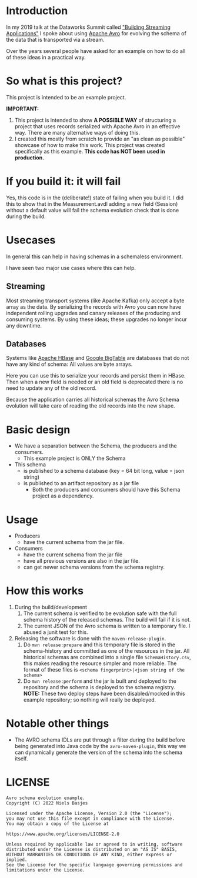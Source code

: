 # Introduction
In my 2019 talk at the Dataworks Summit called ["Building Streaming Applications"](https://youtu.be/QOdhaEHbSZM) I spoke about using [Apache Avro](https://avro.apache.org/) for evolving the schema of the data that is transported via a stream.

Over the years several people have asked for an example on how to do all of these ideas in a practical way.

# So what is this project?
This project is intended to be an example project.

**IMPORTANT:**
1. This project is intended to show **A POSSIBLE WAY** of structuring a project that uses records serialized with Apache Avro in an effective way. There are many alternative ways of doing this.
2. I created this mostly from scratch to provide an "as clean as possible" showcase of how to make this work. This project was created specifically as this example. **This code has NOT been used in production.**

# If you build it: it will fail
Yes, this code is in the (deliberate!) state of failing when you build it.
I did this to show that in the Measurement.avdl adding a new field (Session) without a default value will fail the schema evolution check that is done during the build.

# Usecases
In general this can help in having schemas in a schemaless environment.

I have seen two major use cases where this can help.

## Streaming
Most streaming transport systems (like Apache Kafka) only accept a byte array as the data.
    By serializing the records with Avro you can now have independent rolling upgrades and
    canary releases of the producing and consuming systems.
    By using these ideas; these upgrades no longer incur any downtime.

## Databases
Systems like [Apache HBase](https://hbase.apache.org/) and [Google BigTable](https://cloud.google.com/bigtable) are databases that do not have any kind of schema: All values are byte arrays.

Here you can use this to serialize your records and persist them in HBase. Then when a new field is needed or an old field is deprecated there is no need to update any of the old record.

Because the application carries all historical schemas the Avro Schema evolution will take care of reading the old records into the new shape.

# Basic design
- We have a separation between the Schema, the producers and the consumers.
  - This example project is ONLY the Schema
- This schema
  - is published to a schema database (key = 64 bit long, value = json string)
  - is published to an artifact repository as a jar file
    - Both the producers and consumers should have this Schema project as a dependency.

# Usage
- Producers
  - have the current schema from the jar file.
- Consumers
  - have the current schema from the jar file
  - have all previous versions are also in the jar file.
  - can get newer schema versions from the schema registry.

# How this works

1. During the build/development
   1. The current schema is verified to be evolution safe with the full schema history of the released schemas. The build will fail if it is not.
   2. The current JSON of the Avro schema is written to a temporary file. I abused a junit test for this.
2. Releasing the software is done with the `maven-release-plugin`.
   1. Do `mvn release:prepare` and this temporary file is stored in the schema-history and committed as one of the resources in the jar.
    All historical schemas are combined into a single file `SchemaHistory.csv`, this makes reading the resource simpler and more reliable. The format of these files is `<schema fingerprint>|<json string of the schema>`
   3. Do `mvn release:perform` and the jar is built and deployed to the repository and the schema is deployed to the schema registry.
     **NOTE:** These two deploy steps have been disabled/mocked in this example repository; so nothing will really be deployed.


# Notable other things
- The AVRO schema IDLs are put through a filter during the build before being generated into Java code by the `avro-maven-plugin`, this way we can dynamically generate the version of the schema into the schema itself.

# LICENSE

    Avro schema evolution example.
    Copyright (C) 2022 Niels Basjes

    Licensed under the Apache License, Version 2.0 (the "License");
    you may not use this file except in compliance with the License.
    You may obtain a copy of the License at

    https://www.apache.org/licenses/LICENSE-2.0

    Unless required by applicable law or agreed to in writing, software
    distributed under the License is distributed on an "AS IS" BASIS,
    WITHOUT WARRANTIES OR CONDITIONS OF ANY KIND, either express or implied.
    See the License for the specific language governing permissions and
    limitations under the License.


